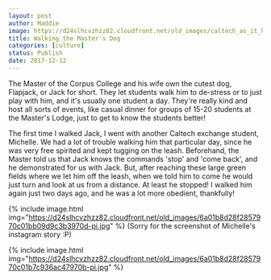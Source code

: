 ```yaml
---
layout: post
author: Maddie
image: https://d24slhcvzhzz82.cloudfront.net/old_images/caltech_as_it_happens/6a0105349b8251970b01b8d2c0fd99970c.jpg
title: Walking the Master's Dog
categories: [culture]
status: Publish
date: 2017-12-12
---
```


The Master of the Corpus College and his wife own the cutest dog, Flapjack, or Jack for short. They let students walk him to de-stress or to just play with him, and it's usually one student a day. They're really kind and host all sorts of events, like casual dinner for groups of 15-20 students at the Master's Lodge, just to get to know the students better!

The first time I walked Jack, I went with another Caltech exchange student, Michelle. We had a lot of trouble walking him that particular day, since he was very free spirited and kept tugging on the leash. Beforehand, the Master told us that Jack knows the commands 'stop' and 'come back', and he demonstrated for us with Jack. But, after reaching these large green fields where we let him off the leash, when we told him to come he would just turn and look at us from a distance. At least he stopped!
I walked him again just two days ago, and he was a lot more obedient, thankfully!


{% include image.html img="https://d24slhcvzhzz82.cloudfront.net/old_images/6a01b8d28f2857970c01bb09d9c3b3970d-pi.jpg" %}
(Sorry for the screenshot of Michelle's instagram story :P)


{% include image.html img="https://d24slhcvzhzz82.cloudfront.net/old_images/6a01b8d28f2857970c01b7c936ac47970b-pi.jpg" %}
